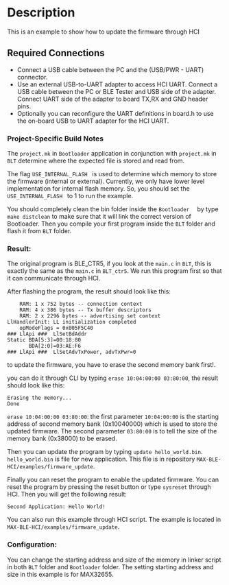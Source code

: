 # Description

This is an example to show how to update the firmware through HCI



## Required Connections
-   Connect a USB cable between the PC and the (USB/PWR - UART) connector.
-   Use an external USB-to-UART adapter to access HCI UART. Connect a USB cable between the PC or BLE Tester
    and USB side of the adapter. Connect UART side of the adapter to board TX,RX and GND header pins.
-   Optionally you can reconfigure the UART definitions in board.h to use the on-board USB to UART 
    adapter for the HCI UART.


### Project-Specific Build Notes
The `project.mk` in `Bootloader` application in conjunction with `project.mk` in `BLT` determine
where the expected file is stored and read from.

The flag `USE_INTERNAL_FLASH ` is used to determine which memory to store the firmware (internal or external). Currently, we only have lower level implementation for internal flash memory. 
So, you should set the `USE_INTERNAL_FLASH ` to 1 to run the example. 


You should completely clean the bin folder inside the `Bootloader  ` by type `make distclean` to make sure that it will link the correct version of Bootloader. Then you compile your first program inside the `BLT` folder and flash it from `BLT` folder. 

### Result:
The original program is BLE_CTR5, if you look at the `main.c` in `BLT`, this is exactly the same as the `main.c` in `BLT_ctr5`. We run this program first so that it can communicate through HCI. 

After flashing the program, the result should look like this: 
```
    RAM: 1 x 752 bytes -- connection context
    RAM: 4 x 386 bytes -- Tx buffer descriptors
    RAM: 2 x 2296 bytes -- advertising set context
LlHandlerInit: LL initialization completed
    opModeFlags = 0x005F5C40
### LlApi ###  LlSetBdAddr
Static BDA[5:3]=00:18:80
       BDA[2:0]=03:AE:F6
### LlApi ###  LlSetAdvTxPower, advTxPwr=0

```

to update the firmware, you have to erase the second memory bank first!.

you can do it through CLI by typing `erase 10:04:00:00 03:80:00`, the result should look like this:
```
Erasing the memory...
Done
```
`erase 10:04:00:00 03:80:00`: the first parameter `10:04:00:00` is the starting address of second memory bank (0x10040000) which is used to store the updated firmware. The second parameter `03:80:00` is to tell the size of the memory bank (0x38000) to be erased. 

Then you can update the program by typing `update hello_world.bin`. `hello_world.bin` is file for new application. This file is in repository `MAX-BLE-HCI/examples/firmware_update`.

Finally you can reset the program to enable the updated firmware. You can reset the program by pressing the reset button or type `sysreset` through HCI. Then you will get the following result:
```
Second Application: Hello World! 
```


You can also run this example through HCI script. The example is located in `MAX-BLE-HCI/examples/firmware_update`.

### Configuration:
You can change the starting address and size of the memory in linker script in both `BLT` folder and `Bootloader` folder.
The setting starting address and size in this example is for MAX32655.